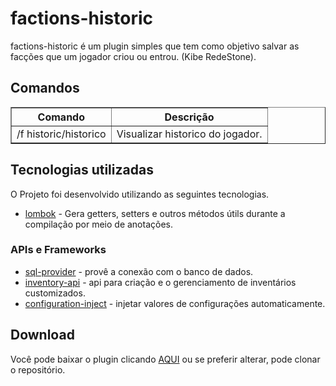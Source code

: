 # factions-historic
factions-historic é um plugin simples que tem como objetivo salvar as facções que um jogador criou ou entrou.
(Kibe RedeStone).

## Comandos
<table border="1" style="border-collapse: collapse">
<tr>
<th>Comando</th> <th>Descrição</th>
</tr>
<tr>
<td>/f historic/historico <player> </td> <td>Visualizar historico do jogador.
</tr>
</table>

## Tecnologias utilizadas
O Projeto foi desenvolvido utilizando as seguintes tecnologias.

- [lombok](https://projectlombok.org/) - Gera getters, setters e outros métodos útils durante a compilação por meio de anotações.

### APIs e Frameworks

 - [sql-provider](https://github.com/henryfabio/sql-provider) - provê a conexão com o banco de dados.
 - [inventory-api](https://github.com/HenryFabio/inventory-api) - api para criação e o gerenciamento de inventários customizados.
 - [configuration-inject](https://github.com/HenryFabio/configuration-injector) - injetar valores de configurações automaticamente.

## Download
Você pode baixar o plugin clicando [AQUI](https://github.com/BADnotice/factions-historic/releases) ou se preferir alterar, pode clonar o repositório.
